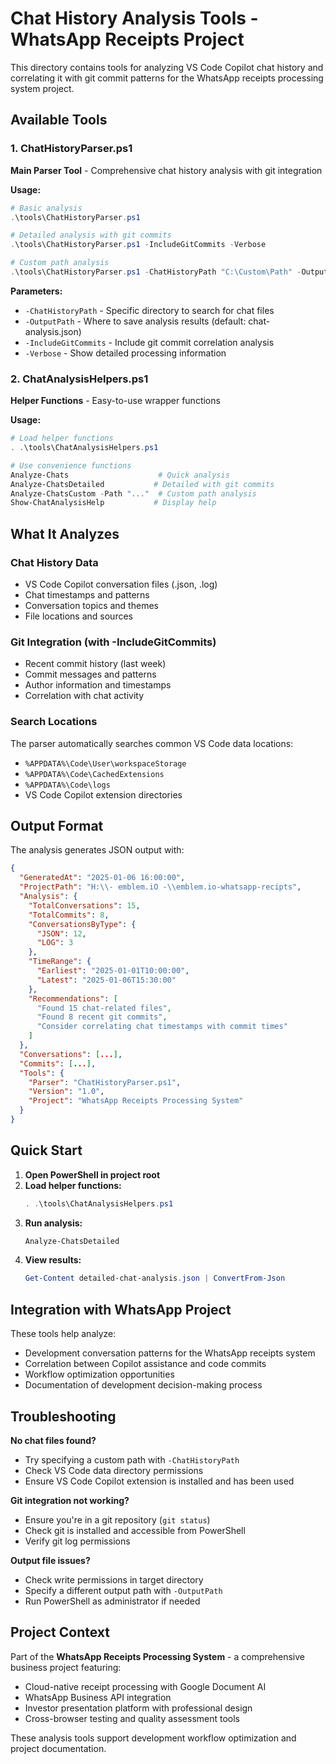 # Chat History Analysis Tools - WhatsApp Receipts Project

This directory contains tools for analyzing VS Code Copilot chat history and correlating it with git commit patterns for the WhatsApp receipts processing system project.

## Available Tools

### 1. ChatHistoryParser.ps1
**Main Parser Tool** - Comprehensive chat history analysis with git integration

**Usage:**
```powershell
# Basic analysis
.\tools\ChatHistoryParser.ps1

# Detailed analysis with git commits
.\tools\ChatHistoryParser.ps1 -IncludeGitCommits -Verbose

# Custom path analysis
.\tools\ChatHistoryParser.ps1 -ChatHistoryPath "C:\Custom\Path" -OutputPath "custom-analysis.json"
```

**Parameters:**
- `-ChatHistoryPath` - Specific directory to search for chat files
- `-OutputPath` - Where to save analysis results (default: chat-analysis.json)
- `-IncludeGitCommits` - Include git commit correlation analysis
- `-Verbose` - Show detailed processing information

### 2. ChatAnalysisHelpers.ps1
**Helper Functions** - Easy-to-use wrapper functions

**Usage:**
```powershell
# Load helper functions
. .\tools\ChatAnalysisHelpers.ps1

# Use convenience functions
Analyze-Chats                    # Quick analysis
Analyze-ChatsDetailed           # Detailed with git commits
Analyze-ChatsCustom -Path "..."  # Custom path analysis
Show-ChatAnalysisHelp           # Display help
```

## What It Analyzes

### Chat History Data
- VS Code Copilot conversation files (.json, .log)
- Chat timestamps and patterns
- Conversation topics and themes
- File locations and sources

### Git Integration (with -IncludeGitCommits)
- Recent commit history (last week)
- Commit messages and patterns
- Author information and timestamps
- Correlation with chat activity

### Search Locations
The parser automatically searches common VS Code data locations:
- `%APPDATA%\Code\User\workspaceStorage`
- `%APPDATA%\Code\CachedExtensions`  
- `%APPDATA%\Code\logs`
- VS Code Copilot extension directories

## Output Format

The analysis generates JSON output with:

```json
{
  "GeneratedAt": "2025-01-06 16:00:00",
  "ProjectPath": "H:\\- emblem.iO -\\emblem.io-whatsapp-recipts",
  "Analysis": {
    "TotalConversations": 15,
    "TotalCommits": 8,
    "ConversationsByType": {
      "JSON": 12,
      "LOG": 3
    },
    "TimeRange": {
      "Earliest": "2025-01-01T10:00:00",
      "Latest": "2025-01-06T15:30:00"
    },
    "Recommendations": [
      "Found 15 chat-related files",
      "Found 8 recent git commits", 
      "Consider correlating chat timestamps with commit times"
    ]
  },
  "Conversations": [...],
  "Commits": [...],
  "Tools": {
    "Parser": "ChatHistoryParser.ps1",
    "Version": "1.0",
    "Project": "WhatsApp Receipts Processing System"
  }
}
```

## Quick Start

1. **Open PowerShell in project root**
2. **Load helper functions:**
   ```powershell
   . .\tools\ChatAnalysisHelpers.ps1
   ```
3. **Run analysis:**
   ```powershell
   Analyze-ChatsDetailed
   ```
4. **View results:**
   ```powershell
   Get-Content detailed-chat-analysis.json | ConvertFrom-Json
   ```

## Integration with WhatsApp Project

These tools help analyze:
- Development conversation patterns for the WhatsApp receipts system
- Correlation between Copilot assistance and code commits
- Workflow optimization opportunities
- Documentation of development decision-making process

## Troubleshooting

**No chat files found?**
- Try specifying a custom path with `-ChatHistoryPath`
- Check VS Code data directory permissions
- Ensure VS Code Copilot extension is installed and has been used

**Git integration not working?**
- Ensure you're in a git repository (`git status`)
- Check git is installed and accessible from PowerShell
- Verify git log permissions

**Output file issues?**
- Check write permissions in target directory
- Specify a different output path with `-OutputPath`
- Run PowerShell as administrator if needed

## Project Context

Part of the **WhatsApp Receipts Processing System** - a comprehensive business project featuring:
- Cloud-native receipt processing with Google Document AI
- WhatsApp Business API integration  
- Investor presentation platform with professional design
- Cross-browser testing and quality assessment tools

These analysis tools support development workflow optimization and project documentation.